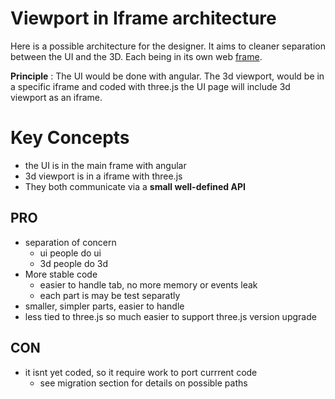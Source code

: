 # Viewport in Iframe architecture

Here is a possible architecture for the designer.
It aims to cleaner separation between the UI and the 3D.
Each being in its own web [frame](https://developer.mozilla.org/en/docs/Web/HTML/Element/iframe).

**Principle** : The UI would be done with angular.
The 3d viewport, would be in a specific iframe and coded with three.js
the UI page will include 3d viewport as an iframe.

# Key Concepts
- the UI is in the main frame with angular
- 3d viewport is in a iframe with three.js
- They both communicate via a **small well-defined API**

## PRO
- separation of concern
  - ui people do ui
  - 3d people do 3d
- More stable code
  - easier to handle tab, no more memory or events leak
  - each part is may be test separatly
- smaller, simpler parts, easier to handle
- less tied to three.js so much easier to support three.js version upgrade

## CON
- it isnt yet coded, so it require work to port currrent code
  - see migration section for details on possible paths
